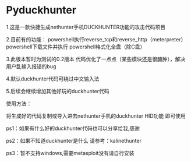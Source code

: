 # Pyduckhunter 
1.这是一款快捷生成nethunter手机DUCKHUNTER功能的攻击代码项目

2.目前有的功能：
powershell执行reverse_tcp和reverse_http（meterpreter）
powershell下载文件并执行
powershell格式化全盘（除C盘）

3.此版本暂时为测试的0.2版本 代码优化了一点点（某些模块还是很臃肿），解决用户乱输入报错的bug

4.默认duckhunter代码可绕过中文输入法

5.后续会继续增加其他好玩的duckhunter代码

使用方法：

将生成好的代码复制或导入进去nethunter手机的duckhunter HID功能 即可使用

ps1：如果有什么好的duckhunter代码也可以分享给我,感谢

ps2：如果不知道duckhunter是什么 请参考：kalinethunter

ps3：暂不支持windows,需要metasploit没有请自行安装
